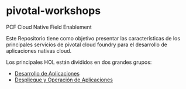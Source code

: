 # pivotal-workshops
PCF Cloud Native Field Enablement

Este Repositorio tiene como objetivo presentar las características de los principales servicios de pivotal cloud foundry para el desarrollo de aplicaciones nativas cloud. 

Los principales HOL están divididos en dos grandes grupos:

- [Desarrollo de Aplicaciones](dev/README.md)
- [Despliegue y Operación de Aplicaciones](ops/README.md)
